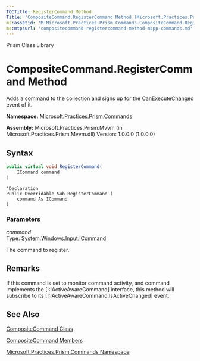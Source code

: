 ```yaml
---
TOCTitle: RegisterCommand Method
Title: 'CompositeCommand.RegisterCommand Method (Microsoft.Practices.Prism.Commands)'
ms:assetid: 'M:Microsoft.Practices.Prism.Commands.CompositeCommand.RegisterCommand(System.Windows.Input.ICommand)'
ms:mtpsurl: 'compositecommand-registercommand-method-mspp-commands.md'
---
```


Prism Class Library

CompositeCommand.RegisterCommand Method
===========================================

Adds a command to the collection and signs up for the [CanExecuteChanged](http://msdn.microsoft.com/en-us/library/ms523106) event of it.

**Namespace:** [Microsoft.Practices.Prism.Commands](mspp-commands-namespace.md)

**Assembly:** Microsoft.Practices.Prism.Mvvm (in Microsoft.Practices.Prism.Mvvm.dll) Version: 1.0.0.0 (1.0.0.0)


## Syntax

```C#
public virtual void RegisterCommand(
	ICommand command
)
```
```VB
'Declaration
Public Overridable Sub RegisterCommand ( 
	command As ICommand
)
```


### Parameters

*command*  
Type: [System.Windows.Input.ICommand](http://msdn.microsoft.com/en-us/library/ms616869)

The command to register.

Remarks
-------

 If this command is set to monitor command activity, and command implements the [!:IActiveAwareCommand] interface, this method will subscribe to its [!:IActiveAwareCommand.IsActiveChanged] event.

See Also
--------


[CompositeCommand Class](compositecommand-class-mspp-commands.md)

[CompositeCommand Members](compositecommand-members-mspp-commands.md)

[Microsoft.Practices.Prism.Commands Namespace](mspp-commands-namespace.md)

